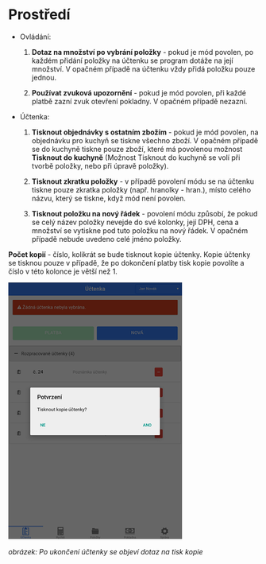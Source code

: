 # Prostředí

- Ovládání:

  1. **Dotaz na množství po vybrání položky** - pokud je mód povolen, po každém přidání položky na účtenku se program dotáže na její                                                     množství. V opačném případě na účtenku vždy přidá položku pouze jednou.

  2. **Používat zvuková upozornění** - pokud je mód povolen, při každé platbě zazní zvuk otevření pokladny. V opačném případě nezazní.

- Účtenka:

  1. **Tisknout objednávky s ostatním zbožím** - pokud je mód povolen, na objednávku pro kuchyň se tiskne všechno zboží. V opačném případě                                                  se do kuchyně tiskne pouze zboží, které má povolenou možnost **Tisknout do kuchyně**                                                      (Možnost Tisknout do kuchyně se volí při tvorbě položky, nebo při úpravě položky). 
  
  2. **Tisknout zkratku položky** - v případě povolení módu se na účtenku tiskne pouze zkratka položky (např. hranolky - hran.), místo celého názvu, který se tiskne, když mód není povolen.
  
  3. **Tisknout položku na nový řádek** - povolení módu způsobí, že pokud se celý název položky nevejde do své kolonky, její DPH, cena a množství se vytiskne pod tuto položku na nový řádek. V opačném případě nebude uvedeno celé jméno položky.
  
  
**Počet kopií** - číslo, kolikrát se bude tisknout kopie účtenky. Kopie účtenky se tisknou pouze v případě, že po dokončení platby tisk kopie povolíte a číslo v této kolonce je větší než 1.

![](img/copy.png)

*obrázek: Po ukončení účtenky se objeví dotaz na tisk kopie*
